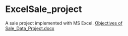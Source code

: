 # ExcelSale_project
A sale project implemented with MS Excel.
[Objectives of Sale_Data_Project.docx](https://github.com/Awaitingprof/ExcelSale_project/files/8622691/Objectives.of.Sale_Data_Project.docx)
